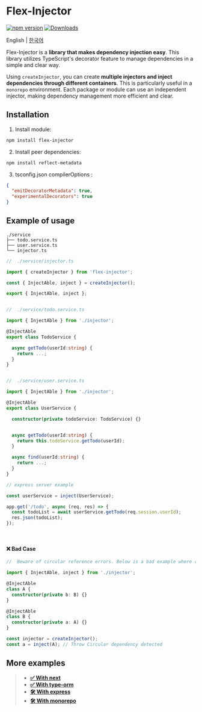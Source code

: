 # Flex-Injector

[![npm version](https://badge.fury.io/js/flex-injector.svg)](https://badge.fury.io/js/flex-injector) [![Downloads](https://img.shields.io/npm/dt/flex-injector.svg?style=flat&colorA=000000&colorB=000000)](https://www.npmjs.com/package/flex-injector)

English | [한국어](./docs/lang/kr.md)

Flex-Injector is a **library that makes dependency injection easy**. This library utilizes TypeScript's decorator feature to manage dependencies in a simple and clear way.

Using `createInjector`, you can create **multiple injectors and inject dependencies through different containers**. This is particularly useful in a `monorepo` environment. Each package or module can use an independent injector, making dependency management more efficient and clear.

## Installation

1. Install module:

```bash
npm install flex-injector
```

2. Install peer dependencies:

```bash
npm install reflect-metadata
```

3. tsconfig.json compilerOptions :

```json
{
  "emitDecoratorMetadata": true,
  "experimentalDecorators": true
}
```

## Example of usage

```
./service
├── todo.service.ts
├── user.service.ts
└── injector.ts
```

```typescript
//  ./service/injector.ts

import { createInjector } from 'flex-injector';

const { InjectAble, inject } = createInjector();

export { InjectAble, inject };
```

```typescript

//  ./service/todo.service.ts

import { InjectAble } from './injector';

@InjectAble
export class TodoService {

  async getTodo(userId:string) {
    return ...;
  }
}
```

```typescript

//  ./service/user.service.ts

import { InjectAble } from './injector';

@InjectAble
export class UserService {

  constructor(private todoService: TodoService) {}


  async getTodo(userId:string) {
    return this.todoService.getTodo(userId);
  }

  async find(userId:string) {
    return ...;
  }
}
```

```typescript
// express server example

const userService = inject(UserService);

app.get('/todo', async (req, res) => {
  const todoList = await userService.getTodo(req.session.userId);
  res.json(todoList);
});
```

<br/>

#### ❌ Bad Case

```typescript
//  Beware of circular reference errors. Below is a bad example where circular references occur.

import { InjectAble, inject } from './injector';

@InjectAble
class A {
  constructor(private b: B) {}
}

@InjectAble
class B {
  constructor(private a: A) {}
}

const injector = createInjector();
const a = inject(A); // Throw Circular dependency detected
```

## More examples


> - **[✅ With next](https://github.com/cgoinglove/flex-injector/tree/main/examples/with-next)**
> - **[✅ With type-orm](https://github.com/cgoinglove/flex-injector/tree/main/examples/with-type-orm)**
> - **[🛠️ With express](https://github.com/cgoinglove/flex-injector/tree/main/examples/with-express)**
> - **[🛠️ With monorepo](https://github.com/cgoinglove/flex-injector/tree/main/examples/with-monorepo)**